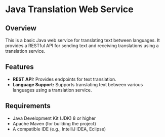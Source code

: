 # Java Translation Web Service

## Overview

This is a basic Java web service for translating text between languages. It provides a RESTful API for sending text and receiving translations using a translation service.

## Features

- **REST API:** Provides endpoints for text translation.
- **Language Support:** Supports translating text between various languages using a translation service.

## Requirements

- Java Development Kit (JDK) 8 or higher
- Apache Maven (for building the project)
- A compatible IDE (e.g., IntelliJ IDEA, Eclipse)
